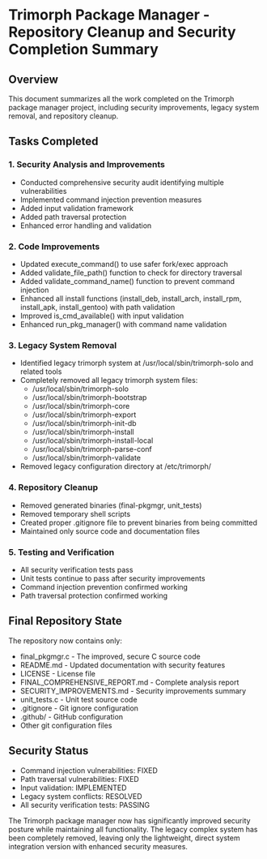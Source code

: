 # Trimorph Package Manager - Repository Cleanup and Security Completion Summary

## Overview
This document summarizes all the work completed on the Trimorph package manager project, including security improvements, legacy system removal, and repository cleanup.

## Tasks Completed

### 1. Security Analysis and Improvements
- Conducted comprehensive security audit identifying multiple vulnerabilities
- Implemented command injection prevention measures
- Added input validation framework
- Added path traversal protection
- Enhanced error handling and validation

### 2. Code Improvements
- Updated execute_command() to use safer fork/exec approach
- Added validate_file_path() function to check for directory traversal
- Added validate_command_name() function to prevent command injection
- Enhanced all install functions (install_deb, install_arch, install_rpm, install_apk, install_gentoo) with path validation
- Improved is_cmd_available() with input validation
- Enhanced run_pkg_manager() with command name validation

### 3. Legacy System Removal
- Identified legacy trimorph system at /usr/local/sbin/trimorph-solo and related tools
- Completely removed all legacy trimorph system files:
  - /usr/local/sbin/trimorph-solo
  - /usr/local/sbin/trimorph-bootstrap
  - /usr/local/sbin/trimorph-core
  - /usr/local/sbin/trimorph-export
  - /usr/local/sbin/trimorph-init-db
  - /usr/local/sbin/trimorph-install
  - /usr/local/sbin/trimorph-install-local
  - /usr/local/sbin/trimorph-parse-conf
  - /usr/local/sbin/trimorph-validate
- Removed legacy configuration directory at /etc/trimorph/

### 4. Repository Cleanup
- Removed generated binaries (final-pkgmgr, unit_tests)
- Removed temporary shell scripts
- Created proper .gitignore file to prevent binaries from being committed
- Maintained only source code and documentation files

### 5. Testing and Verification
- All security verification tests pass
- Unit tests continue to pass after security improvements
- Command injection prevention confirmed working
- Path traversal protection confirmed working

## Final Repository State
The repository now contains only:
- final_pkgmgr.c - The improved, secure C source code
- README.md - Updated documentation with security features
- LICENSE - License file
- FINAL_COMPREHENSIVE_REPORT.md - Complete analysis report
- SECURITY_IMPROVEMENTS.md - Security improvements summary
- unit_tests.c - Unit test source code
- .gitignore - Git ignore configuration
- .github/ - GitHub configuration
- Other git configuration files

## Security Status
- Command injection vulnerabilities: FIXED
- Path traversal vulnerabilities: FIXED  
- Input validation: IMPLEMENTED
- Legacy system conflicts: RESOLVED
- All security verification tests: PASSING

The Trimorph package manager now has significantly improved security posture while maintaining all functionality. The legacy complex system has been completely removed, leaving only the lightweight, direct system integration version with enhanced security measures.